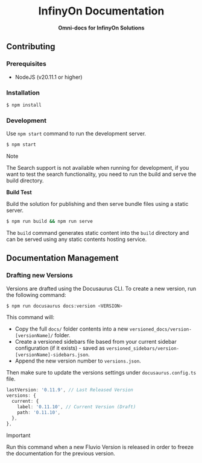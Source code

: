 <div align="center">
  <h1>InfinyOn Documentation</h1>
  <strong>Omni-docs for InfinyOn Solutions</strong>
</div>

## Contributing

### Prerequisites

- NodeJS (v20.11.1 or higher)

### Installation

```bash
$ npm install
```

### Development

Use `npm start` command to run the development server.

```bash
$ npm start
```

> [!NOTE]
> The Search support is not available when running for development, if you want
> to test the search functionality, you need to run the build and serve the
> build directory.

**Build Test**

Build the solution for publishing and then serve bundle files using a static server.

```bash
$ npm run build && npm run serve
```

The `build` command generates static content into the `build` directory and
can be served using any static contents hosting service.

## Documentation Management

### Drafting new Versions

Versions are drafted using the Docusaurus CLI. To create a new version, run the
following command:

```bash
$ npm run docusaurus docs:version <VERSION>
```

This command will:

- Copy the full `docs/` folder contents into a new `versioned_docs/version-[versionName]/` folder.
- Create a versioned sidebars file based from your current sidebar configuration (if it exists) - saved as `versioned_sidebars/version-[versionName]-sidebars.json`.
- Append the new version number to `versions.json`.

Then make sure to update the versions settings under `docusaurus.config.ts` file.

```ts
lastVersion: '0.11.9', // Last Released Version
versions: {
  current: {
    label: '0.11.10', // Current Version (Draft)
    path: '0.11.10',
  },
},
```

> [!IMPORTANT]
> Run this command when a new Fluvio Version is released in order to freeze the
> documentation for the previous version.
